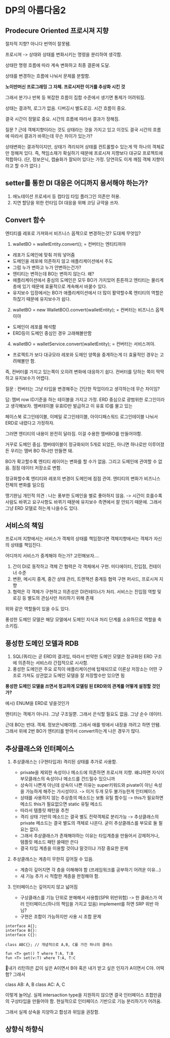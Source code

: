 # DP의 아름다움2

## Prodecure Oriented 프로시져 지향

절차적 지향? 아니다 번역이 잘못됌.

프로시져 -> 상태와 상태를 변화시키는 명령을 분리하여 생각함.

상태란 명령 흐름에 따라 계속 변화하고 최종 결론에 도달.

상태를 변경하는 흐름에 나눠서 문제를 분할함.

**노이만머신 프로그래밍 그 자체. 프로시저란 이거를 추상화 시킨 것**

그래서 분기나 반복 등 복잡한 흐름이 집합 수준에서 생기면 통제가 어려워짐.

상태는 결과적, 로그가 없음. 디버깅시 별도로깅. 시간 흐름이 중요.

결국 시간이 정말로 중요. 시간의 흐름에 따라서 결과가 정해짐.

질문 ? 근데 객체지향이라는 것도 상태라는 것을 가지고 있고 이것도 결국 시간의 흐름에 따라서 결과가 바뀌는데 무슨 차이가 있는가?

상태변화는 결과적이지만, 상태가 격리되어 상태를 컨트롤할수 있는게 딱 하나의 객체로만 정해져 있다. 즉, 책임소재가 확실하기 때문에 프로시져 지향보다 대규모 프로젝트에 적합하다.
(단, 정보은닉, 캡슐화가 잘되어 있다는 가정. 당연히도 이게 깨짐 객체 지향이라고 할 수가 없다.)


## setter를 통한 DI 대응은 어디까지 용서해야 하는가?

1. 애노테이션 프로세서 등 컴타임 타임 플러그인 의존만 허용.
2. 지연 할당을 위한 런타임 DI 대응을 위해 코딩 규약을 쓰자.

## Convert 함수

엔티티를 레포로 가져와서 비즈니스 옵젝으로 변경하는것? 도대체 무엇임?

1. walletBO = walletEntity.convert(); = 컨버터는 엔티티꺼야
  * 레포가 도메인에 맞춰 끼워 넣어줌
  * 도메인을 레포에 의존하지 않고 애플리케이션에서 주도
  * 그럼 누가 변하고 누가 안변하는건가?
  * 엔티티는 변하는데 BO는 변하지 않는다. 왜?
  * 애플리케이션에서 중심의 도메인은 모두 BO가 가지있어 튼튼하고 엔티티는 물리계층에 있기 때문에 효율적으로 계속해서 바꿀수 있다.
  * 유지보수 입장에서는 BO가 애플리케이션에서 더 많이 활약할수록 엔티티의 역할은 하찮기 때문에 유지보수가 쉽다.
2. walletBO = new WalletBO().convert(walletEntity); = 컨버터는 비즈니스 옵젝이야
  * 도메인이 레포를 해석함
  * ERD등이 도메인 중심인 경우 고래해볼만함
4. walletBO = walletService.convert(walletEntity); = 컨버터는 서비스꺼야.
  * 프로젝트가 보다 대규모라 레포와 도메인 양쪽을 중계하는게 더 효율적인 경우는 고려해볼만 함.

즉, 컨버터를 가지고 있는쪽이 오히려 변화에 대응하기 쉽다. 컨버터를 당하는 쪽이 딱딱하고 유지보수가 어렵다.

질문 : 컨버터는 그냥 타입을 변경해주는 간단한 작업이라고 생각하는데 무슨 차이임? 

답: 맴버 row ID기준을 하는 테이블을 가지고 가정. ERD 중심으로 광범위한 로그인이라고 생각해보자. 맴버테이블 유효ID만 발급하고 이 유효 ID를 물고 있는

페이스북 로그인테이블, 이메일 로그인테이블, 아이디패스워드 로그인테이블 나눠서 ERD로 내렸다고 가정하자. 

그러면 엔티티의 내용이 완전히 달라짐. 이걸 수용한 맴버BO를 만들어야함.

거꾸로 도메인 중심. 맴버테이블이 정규화되어 5개로 되었든, 아니면 하나로만 이루어졌든 우리는 맴버 BO 하나만 만들면 돼. 

BO가 확고할수록 엔티티 레이어는 변화를 할 수가 없음. 그리고 도메인에 관여할 수 없음. 점점 데이터 저장소로 변함.

정규화할수록 엔티티와 레포의 변경이 도메인에 점점 관여. 엔티티의 변화가 비즈니스 전체의 변화를 일으킴

맹기완님 개인적 의견 : 나는 풍부한 도메인을 별로 좋아하지 않음. -> 시간이 흐를수록 사람도 바뀌고 요구사항도 바뀌기 때문에 유지보수 측면에서 잘 안되기 때문에. 그래서 그냥 ERD 모델로 하는게 나을수도 있다.


## 서비스의 책임

프로시져 지향에서는 서비스가 객체의 상태를 책임졌다면 객체지향에서는 객체가 자신의 상태를 책임진다.

어디까지 서비스가 중계해야 하는가? 고민해보자....

1. 간이 DI로 동작하고 객체 간 협력은 각 객체에서 구현. 미디에이터, 진입점, 컨테이너 수준
2. 변환, 메시지 중계, 중간 상태 관리, 트랜잭션 중계등 협력 구현 퍼사드, 프로시져 지향
3. 협력은 각 객체가 구현하고 의존성은 DI컨테이너가 처리. 서비스는 진입점 역할 및 로깅 등 별도의 관심사만 처리하기 위해 존재

위와 같은 역할들이 있을 수도 있다.

풍성한 도메인 모델은 해당 모델에서 도메인 지식과 처리 단계를 소유하므로 역할을 축소키킴.


## 풍성한 도메인 모델과 RDB

1. SQL(쿼리)는 곧 ERD의 결과임, 따라서 빈약한 도메인 모델은 정규화된 ERD 구조에 의존하는 서비스라 간접적으로 시사함.
2. 풍성한 도메인은 주요 로직이 애플리케이션에 탑재되므로 이론상 저장소는 어떤 구조로 가져도 상관없고 도메인 모델을 잘 저장할수만 있으면 됨

**풍성한 도메인 모델을 쓰면서 정교하게 모델링 된 ERD와의 관계를 어떻게 설정할 것인가?**

에시) ENUM을 ERD로 넣을것인가

엔티티는 객체가 아니다. 그냥 구조일뿐. 그래서 은식할 필요도 없음. 그냥 순수 데이터. 

근데 BO는 반대. 객체. 정보은닉해야함. 그래서 애를 밖에서 내장을 까려고 하면 안됌. 그래서 위에 2번 BO가 엔티티를 받아서 convert하는게 나은 경우가 많다.

## 추상클래스와 인터페이스

1. 추상클래스는 (구현타입과) 격리된 상태를 추가로 사용함.
   * private을 제외한 속성이나 메소드에 의존하면 프로시져 지향. 왜냐하면 자식이 부모클래스의 속성이나 메소드를 건드릴수 있으니까
   * 상속이 나쁜게 아닌데 상속이 나쁜 이유는 super키워드와 pivate이 아닌 속성을 가능하게 해주는 가시성이다. -> 이거 두개 모두 불가능한게 인터페이스
   * 상태를 사용하지 않는 추상층의 메소드는 보통 유틸 함수임 -> this가 필요하면 메소드 this가 필요없으면 static 유틸 메소드
   * 따라서 템플릿 패턴을 추천
   * 격리 상태 기반의 메소드는 결국 별도 전략객체로 분리가능 -> 추상클래스의 private 메소드는 결국 별도의 객체로 나온다. 굳이 추상클래스를 부모로 둘 필요는 없다.
   * 그래서 추상클래스가 존재해야하는 이유는 타입계층을 만들어서 강제허거나, 템플릿 메소드 패턴 쓸때만 쓴다
   * 결국 타입 계층을 이용할 것이냐 말것이냐 가장 중요한 문제
  
2. 추상클래스는 계층이 무한히 깊어질 수 있음.
   * 계층이 깊어지면 각 층을 이해해야 함 (프레임워크를 공부하기 어려운 이유...)
   * 새 기능 추가 시 적합한 계층을 판정해야 함.

3. 인터페이스는 깊어지지 않고 넓어짐
   * 구상클래스를 기능 단위로 분해해서 사용함(SPR 위반위험) -> 한 클래스가 여러 인터페이스(하나의 책임을 가지고 있음) implement를 하면 SRP 위반 아님?
   * 구현은 조합이 가능하지만 사용 시 조합 문제

```text
interface A{};
interface B{}:
interface C{}:

class ABC{}; // 개념적으로 A,B, C를 가진 하나의 클래스

fun <T> get() T where T:A, T:B
fun <T> set(v:T) where T:A, T:C
```
내가 리턴하은 값이 싶은 A이면서 B야 혹은 내가 받고 싶은 인자가 A이면서 C야. 어떡함?
그래서 

class AB: A, B
class AC: A, C

이렇게 늘어남. 실제 intersaction type을 지원하지 않으면 결국 인터페이스 조합만큼의 구상타입을 만들어야 함. 현실적으로 인터페이스 기반으로 기능 분리하기가 어려움.

그래서 실제 상속을 지양하고 합성과 위임을 권장함.

## 상향식 하향식

















